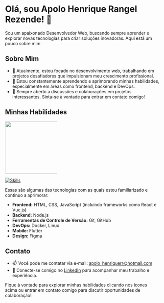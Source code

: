 # Olá, sou Apolo Henrique Rangel Rezende! 👋

Sou um apaixonado Desenvolvedor Web, buscando sempre aprender e explorar novas tecnologias para criar soluções inovadoras. Aqui está um pouco sobre mim:

## Sobre Mim
- 🔭 Atualmente, estou focado no desenvolvimento web, trabalhando em projetos desafiadores que impulsionam meu crescimento profissional.
- 🌱 Estou constantemente aprendendo e aprimorando minhas habilidades, especialmente em áreas como frontend, backend e DevOps.
- 💬 Sempre aberto a discussões e colaborações em projetos interessantes. Sinta-se à vontade para entrar em contato comigo!

## Minhas Habilidades
<div>
  <a href="https://github.com/duhoshina">
  <img height="170cm" src="https://github-readme-stats.vercel.app/api/top-langs/?username=apolorezende&layout=compact&langs_count=7&theme=dark"/>
</div>

[![Skills](https://skillicons.dev/icons?i=html,css,js,nodejs,react,vue,git,github,docker,linux,flutter,figma&fill=white)](https://skillicons.dev)

Essas são algumas das tecnologias com as quais estou familiarizado e continuo a aprimorar:

- **Frontend:** HTML, CSS, JavaScript (incluindo frameworks como React e Vue.js)
- **Backend:** Node.js
- **Ferramentas de Controle de Versão:** Git, GitHub
- **DevOps:** Docker, Linux
- **Mobile:** Flutter
- **Design:** Figma

## Contato

- 📫 Você pode me contatar via e-mail: apolo_henriquerr@hotmail.com
- 🔗 Conecte-se comigo no [LinkedIn](https://www.linkedin.com/in/apolo-henrique-rangel-rezende/) para acompanhar meu trabalho e experiência.

Fique à vontade para explorar minhas habilidades clicando nos ícones acima ou entrar em contato comigo para discutir oportunidades de colaboração!

